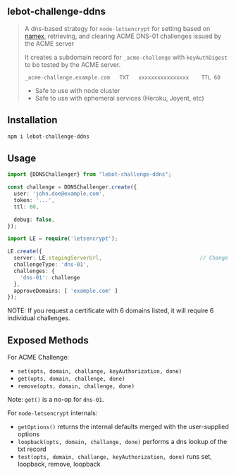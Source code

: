 lebot-challenge-ddns
----

> A dns-based strategy for `node-letsencrypt` for setting based on [namex](github.com/taoyuan.namex), retrieving,
and clearing ACME DNS-01 challenges issued by the ACME server
>
> It creates a subdomain record for `_acme-challenge` with `keyAuthDigest`
to be tested by the ACME server.
>
> ```
> _acme-challenge.example.com   TXT   xxxxxxxxxxxxxxxx    TTL 60
> ```
>
> * Safe to use with node cluster
> * Safe to use with ephemeral services (Heroku, Joyent, etc)

## Installation

```bash
npm i lebot-challenge-ddns
```

## Usage

```typescript
import {DDNSChallenger} from "lebot-challenge-ddns";

const challenge = DDNSChallenger.create({
  user: 'john.doe@example.com',
  token: '...',
  ttl: 60,

  debug: false,
});

import LE = require('letsencrypt');

LE.create({
  server: LE.stagingServerUrl,                               // Change to LE.productionServerUrl in production
  challengeType: 'dns-01',
  challenges: {
    'dns-01': challenge
  },
  approveDomains: [ 'example.com' ]
});
```

NOTE: If you request a certificate with 6 domains listed,
it will require 6 individual challenges.

## Exposed Methods

For ACME Challenge:

* `set(opts, domain, challange, keyAuthorization, done)`
* `get(opts, domain, challenge, done)`
* `remove(opts, domain, challenge, done)`

Note: `get()` is a no-op for `dns-01`.

For `node-letsencrypt` internals:

* `getOptions()` returns the internal defaults merged with the user-supplied options
* `loopback(opts, domain, challange, done)` performs a dns lookup of the txt record
* `test(opts, domain, challange, keyAuthorization, done)` runs set, loopback, remove, loopback

